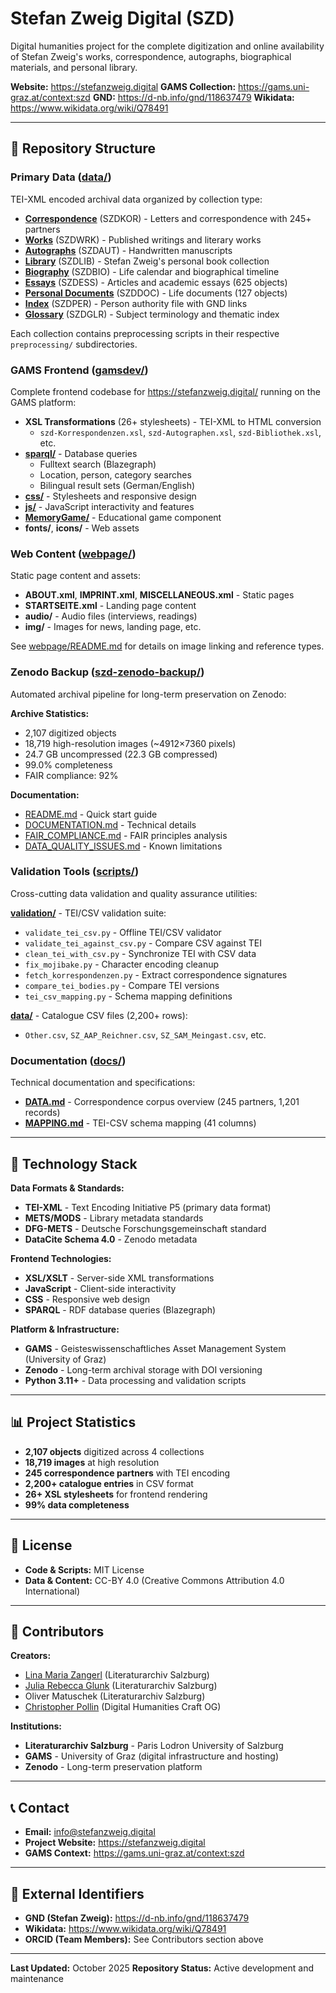 # Stefan Zweig Digital (SZD)

Digital humanities project for the complete digitization and online availability of Stefan Zweig's works, correspondence, autographs, biographical materials, and personal library.

**Website:** https://stefanzweig.digital
**GAMS Collection:** https://gams.uni-graz.at/context:szd
**GND:** https://d-nb.info/gnd/118637479
**Wikidata:** https://www.wikidata.org/wiki/Q78491

---

## 📁 Repository Structure

### Primary Data ([data/](data/))
TEI-XML encoded archival data organized by collection type:

- **[Correspondence](data/Correspondence/)** (SZDKOR) - Letters and correspondence with 245+ partners
- **[Works](data/Work/)** (SZDWRK) - Published writings and literary works
- **[Autographs](data/Autograph/)** (SZDAUT) - Handwritten manuscripts
- **[Library](data/Library/)** (SZDLIB) - Stefan Zweig's personal book collection
- **[Biography](data/Biography/)** (SZDBIO) - Life calendar and biographical timeline
- **[Essays](data/Aufsatzablage/)** (SZDESS) - Articles and academic essays (625 objects)
- **[Personal Documents](data/PersonalDocument/)** (SZDDOC) - Life documents (127 objects)
- **[Index](data/Index/)** (SZDPER) - Person authority file with GND links
- **[Glossary](data/Glossary/)** (SZDGLR) - Subject terminology and thematic index

Each collection contains preprocessing scripts in their respective `preprocessing/` subdirectories.

### GAMS Frontend ([gamsdev/](gamsdev/))
Complete frontend codebase for https://stefanzweig.digital/ running on the GAMS platform:

- **XSL Transformations** (26+ stylesheets) - TEI-XML to HTML conversion
  - `szd-Korrespondenzen.xsl`, `szd-Autographen.xsl`, `szd-Bibliothek.xsl`, etc.
- **[sparql/](gamsdev/sparql/)** - Database queries
  - Fulltext search (Blazegraph)
  - Location, person, category searches
  - Bilingual result sets (German/English)
- **[css/](gamsdev/css/)** - Stylesheets and responsive design
- **[js/](gamsdev/js/)** - JavaScript interactivity and features
- **[MemoryGame/](gamsdev/MemoryGame/)** - Educational game component
- **fonts/**, **icons/** - Web assets

### Web Content ([webpage/](webpage/))
Static page content and assets:
- **ABOUT.xml**, **IMPRINT.xml**, **MISCELLANEOUS.xml** - Static pages
- **STARTSEITE.xml** - Landing page content
- **audio/** - Audio files (interviews, readings)
- **img/** - Images for news, landing page, etc.

See [webpage/README.md](webpage/README.md) for details on image linking and reference types.

### Zenodo Backup ([szd-zenodo-backup/](szd-zenodo-backup/))
Automated archival pipeline for long-term preservation on Zenodo:

**Archive Statistics:**
- 2,107 digitized objects
- 18,719 high-resolution images (~4912×7360 pixels)
- 24.7 GB uncompressed (22.3 GB compressed)
- 99.0% completeness
- FAIR compliance: 92%

**Documentation:**
- [README.md](szd-zenodo-backup/README.md) - Quick start guide
- [DOCUMENTATION.md](szd-zenodo-backup/DOCUMENTATION.md) - Technical details
- [FAIR_COMPLIANCE.md](szd-zenodo-backup/docs/FAIR_COMPLIANCE.md) - FAIR principles analysis
- [DATA_QUALITY_ISSUES.md](szd-zenodo-backup/docs/DATA_QUALITY_ISSUES.md) - Known limitations

### Validation Tools ([scripts/](scripts/))
Cross-cutting data validation and quality assurance utilities:

**[validation/](scripts/validation/)** - TEI/CSV validation suite:
- `validate_tei_csv.py` - Offline TEI/CSV validator
- `validate_tei_against_csv.py` - Compare CSV against TEI
- `clean_tei_with_csv.py` - Synchronize TEI with CSV data
- `fix_mojibake.py` - Character encoding cleanup
- `fetch_korrespondenzen.py` - Extract correspondence signatures
- `compare_tei_bodies.py` - Compare TEI versions
- `tei_csv_mapping.py` - Schema mapping definitions

**[data/](scripts/data/)** - Catalogue CSV files (2,200+ rows):
- `Other.csv`, `SZ_AAP_Reichner.csv`, `SZ_SAM_Meingast.csv`, etc.

### Documentation ([docs/](docs/))
Technical documentation and specifications:
- **[DATA.md](docs/DATA.md)** - Correspondence corpus overview (245 partners, 1,201 records)
- **[MAPPING.md](docs/MAPPING.md)** - TEI-CSV schema mapping (41 columns)

---

## 🔧 Technology Stack

**Data Formats & Standards:**
- **TEI-XML** - Text Encoding Initiative P5 (primary data format)
- **METS/MODS** - Library metadata standards
- **DFG-METS** - Deutsche Forschungsgemeinschaft standard
- **DataCite Schema 4.0** - Zenodo metadata

**Frontend Technologies:**
- **XSL/XSLT** - Server-side XML transformations
- **JavaScript** - Client-side interactivity
- **CSS** - Responsive web design
- **SPARQL** - RDF database queries (Blazegraph)

**Platform & Infrastructure:**
- **GAMS** - Geisteswissenschaftliches Asset Management System (University of Graz)
- **Zenodo** - Long-term archival storage with DOI versioning
- **Python 3.11+** - Data processing and validation scripts

---

## 📊 Project Statistics

- **2,107 objects** digitized across 4 collections
- **18,719 images** at high resolution
- **245 correspondence partners** with TEI encoding
- **2,200+ catalogue entries** in CSV format
- **26+ XSL stylesheets** for frontend rendering
- **99% data completeness**

---

## 📄 License

- **Code & Scripts:** MIT License
- **Data & Content:** CC-BY 4.0 (Creative Commons Attribution 4.0 International)

---

## 👥 Contributors

**Creators:**
- [Lina Maria Zangerl](https://orcid.org/0000-0001-9709-3669) (Literaturarchiv Salzburg)
- [Julia Rebecca Glunk](https://orcid.org/0000-0001-6647-9729) (Literaturarchiv Salzburg)
- Oliver Matuschek (Literaturarchiv Salzburg)
- [Christopher Pollin](https://orcid.org/0000-0002-4879-129X) (Digital Humanities Craft OG)

**Institutions:**
- **Literaturarchiv Salzburg** - Paris Lodron University of Salzburg
- **GAMS** - University of Graz (digital infrastructure and hosting)
- **Zenodo** - Long-term preservation platform

---

## 📞 Contact

- **Email:** info@stefanzweig.digital
- **Project Website:** https://stefanzweig.digital
- **GAMS Context:** https://gams.uni-graz.at/context:szd

---

## 🔗 External Identifiers

- **GND (Stefan Zweig):** https://d-nb.info/gnd/118637479
- **Wikidata:** https://www.wikidata.org/wiki/Q78491
- **ORCID (Team Members):** See Contributors section above

---

**Last Updated:** October 2025
**Repository Status:** Active development and maintenance
